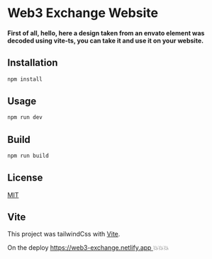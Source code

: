 # Web3 Exchange Website

#### First of all, hello, here a design taken from an envato element was decoded using vite-ts, you can take it and use it on your website.

## Installation

```bash
npm install
```

## Usage

```bash
npm run dev
```

## Build

```bash
npm run build
```

## License

[MIT](https://choosealicense.com/licenses/mit/)

## Vite

This project was tailwindCss with [Vite](https://vitejs.dev/).

On the deploy <ins>https://web3-exchange.netlify.app </ins> :boom::boom::boom:
